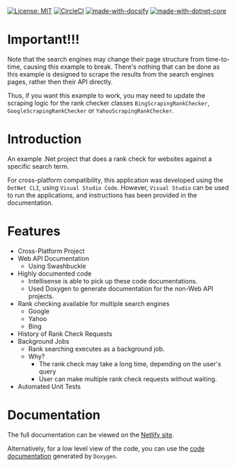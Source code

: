 [![License: MIT](https://img.shields.io/badge/License-MIT-yellow.svg)](https://opensource.org/licenses/MIT)
[![CircleCI](https://circleci.com/gh/deltoss/MitchRankChecker.svg?style=svg)](https://circleci.com/gh/deltoss/MitchRankChecker)
[![made-with-docsify](https://img.shields.io/badge/Made%20with-Docsify-green.svg)](https://docsify.js.org/)
[![made-with-dotnet-core](https://img.shields.io/badge/Made%20with-DotNet%20Core%202.2-blue.svg)](https://shields.io)

# Important!!!

Note that the search engines may change their page structure from time-to-time, causing this example to break. There's nothing that can be done as this example is designed to scrape the results from the search engines pages, rather then their API directly.

Thus, if you want this example to work, you may need to update the scraping logic for the rank checker classes `BingScrapingRankChecker`, `GoogleScrapingRankChecker` or `YahooScrapingRankChecker`.

# Introduction

An example .Net project that does a rank check for websites against a specific search term.

For cross-platform compatibility, this application was developed using the `DotNet CLI`, using `Visual Studio Code`. However, `Visual Studio` can be used to run the applications, and instructions has been provided in the documentation.

# Features

* Cross-Platform Project
* Web API Documentation
    * Using Swashbuckle
* Highly documented code
    * Intellisense is able to pick up these code documentations.
    * Used Doxygen to generate documentation for the non-Web API projects.
* Rank checking available for multiple search engines
    * Google
    * Yahoo
    * Bing
* History of Rank Check Requests
* Background Jobs
    * Rank searching executes as a background job.
    * Why?
        * The rank check may take a long time, depending on the user's query
        * User can make multiple rank check requests without waiting.
* Automated Unit Tests

# Documentation

The full documentation can be viewed on the [Netlify site](https://mitchrankchecker.netlify.com).

Alternatively, for a low level view of the code, you can use the [code documentation](https://mitchrankchecker.netlify.com/DoxygenDocs/index.html) generated by `Doxygen`.

